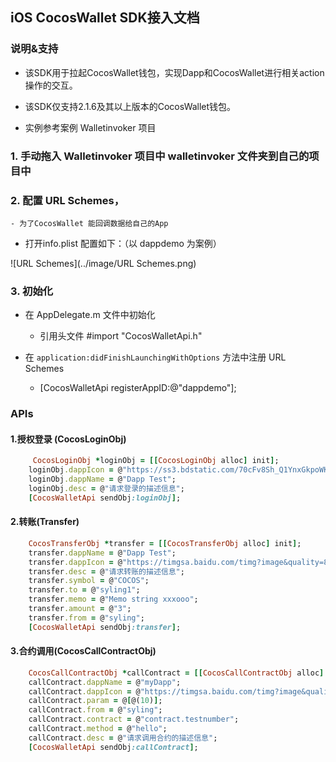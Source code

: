 ## iOS CocosWallet SDK接入文档

### 说明&支持
- 该SDK用于拉起CocosWallet钱包，实现Dapp和CocosWallet进行相关action操作的交互。
- 该SDK仅支持2.1.6及其以上版本的CocosWallet钱包。

- 实例参考案例 Walletinvoker 项目

### 1. 手动拖入 Walletinvoker 项目中 walletinvoker 文件夹到自己的项目中

### 2. 配置 URL Schemes，
	- 为了CocosWallet 能回调数据给自己的App

- 打开info.plist 配置如下：（以 dappdemo 为案例）

![URL Schemes](../image/URL Schemes.png)


### 3. 初始化
- 在 AppDelegate.m 文件中初始化
	- 引用头文件 #import "CocosWalletApi.h"

- 在 `application:didFinishLaunchingWithOptions` 方法中注册 URL Schemes
	- [CocosWalletApi registerAppID:@"dappdemo"];

### APIs

#### 1.授权登录 (CocosLoginObj)

```ruby
     CocosLoginObj *loginObj = [[CocosLoginObj alloc] init];
    loginObj.dappIcon = @"https://ss3.bdstatic.com/70cFv8Sh_Q1YnxGkpoWK1HF6hhy/it/u=1552892908,1688888225&fm=26&gp=0.jpg";
    loginObj.dappName = @"Dapp Test";
    loginObj.desc = @"请求登录的描述信息";
    [CocosWalletApi sendObj:loginObj];
```

#### 2.转账(Transfer)

```ruby
    CocosTransferObj *transfer = [[CocosTransferObj alloc] init];
    transfer.dappName = @"Dapp Test";
    transfer.dappIcon = @"https://timgsa.baidu.com/timg?image&quality=80&size=b9999_10000&sec=1581336823814&di=854974e1a9bf2f774add305a7c0d417c&imgtype=0&src=http%3A%2F%2Fimg.jk51.com%2Fimg_jk51%2F78884959.jpeg";
    transfer.desc = @"请求转账的描述信息";
    transfer.symbol = @"COCOS";
    transfer.to = @"syling1";
    transfer.memo = @"Memo string xxxooo";
    transfer.amount = @"3";
    transfer.from = @"syling";
    [CocosWalletApi sendObj:transfer];
```

#### 3.合约调用(CocosCallContractObj)

```ruby
    CocosCallContractObj *callContract = [[CocosCallContractObj alloc] init];
    callContract.dappName = @"myDapp";
    callContract.dappIcon = @"https://timgsa.baidu.com/timg?image&quality=80&size=b9999_10000&sec=1581336466306&di=86e0f6afdd435ee39dc57fbf7de11d81&imgtype=0&src=http%3A%2F%2F07.imgmini.eastday.com%2Fmobile%2F20180306%2F20180306_1f79b02260b76a95a2a8dfe68ef9fe10.png";
    callContract.param = @[@(10)];
    callContract.from = @"syling";
    callContract.contract = @"contract.testnumber";
    callContract.method = @"hello";
    callContract.desc = @"请求调用合约的描述信息";
    [CocosWalletApi sendObj:callContract];
```



